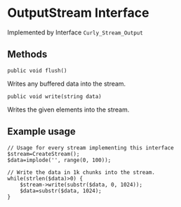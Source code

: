 # OutputStream Interface #
Implemented by Interface `Curly_Stream_Output`

## Methods ##
`public void flush()`

Writes any buffered data into the stream.

`public void write(string data)`

Writes the given elements into the stream.

## Example usage ##
```
// Usage for every stream implementing this interface
$stream=CreateStream();
$data=implode('', range(0, 100));

// Write the data in 1k chunks into the stream.
while(strlen($data)>0) {
	$stream->write(substr($data, 0, 1024));
	$data=substr($data, 1024);
}
```